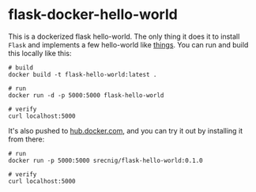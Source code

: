 # flask-docker-hello-world

This is a dockerized flask hello-world. The only thing it does it to install `Flask` and implements a few hello-world like [things](https://palletsprojects.com/p/flask/). You can run and build this locally like this:

```
# build
docker build -t flask-hello-world:latest .

# run
docker run -d -p 5000:5000 flask-hello-world

# verify
curl localhost:5000
```

It's also pushed to [hub.docker.com](https://hub.docker.com/r/srecnig/flask-hello-world), and you can try it out by installing it from there:

```
# run
docker run -p 5000:5000 srecnig/flask-hello-world:0.1.0

# verify
curl localhost:5000
```

